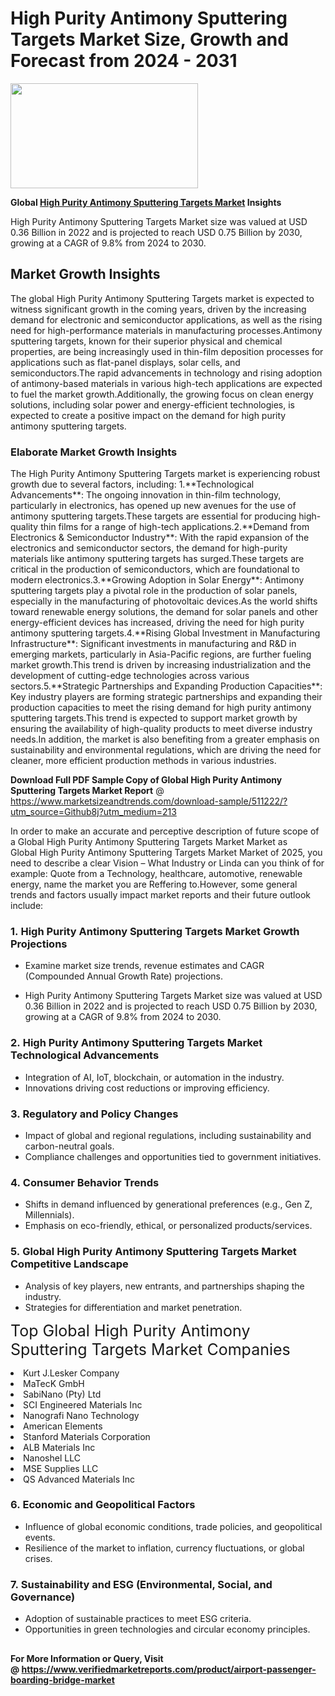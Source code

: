 <H1>High Purity Antimony Sputtering Targets Market Size, Growth and Forecast from 2024 - 2031</H1><img class="aligncenter size-medium wp-image-584254" src="https://thirdeyenews.in/wp-content/uploads/2024/09/Global-Market-Research-300x168.jpeg" alt="" width="300" height="168" /><p><strong>Global&nbsp;<a href="https://www.marketsizeandtrends.com/download-sample/511222/?utm_source=Github8j?utm_medium=213">High Purity Antimony Sputtering Targets Market</a> Insights</strong></p><p>High Purity Antimony Sputtering Targets Market size was valued at USD 0.36 Billion in 2022 and is projected to reach USD 0.75 Billion by 2030, growing at a CAGR of 9.8% from 2024 to 2030.</p><p><h2>Market Growth Insights</h2> The global High Purity Antimony Sputtering Targets market is expected to witness significant growth in the coming years, driven by the increasing demand for electronic and semiconductor applications, as well as the rising need for high-performance materials in manufacturing processes.Antimony sputtering targets, known for their superior physical and chemical properties, are being increasingly used in thin-film deposition processes for applications such as flat-panel displays, solar cells, and semiconductors.The rapid advancements in technology and rising adoption of antimony-based materials in various high-tech applications are expected to fuel the market growth.Additionally, the growing focus on clean energy solutions, including solar power and energy-efficient technologies, is expected to create a positive impact on the demand for high purity antimony sputtering targets. <h3>Elaborate Market Growth Insights</h3> The High Purity Antimony Sputtering Targets market is experiencing robust growth due to several factors, including: 1.**Technological Advancements**: The ongoing innovation in thin-film technology, particularly in electronics, has opened up new avenues for the use of antimony sputtering targets.These targets are essential for producing high-quality thin films for a range of high-tech applications.2.**Demand from Electronics & Semiconductor Industry**: With the rapid expansion of the electronics and semiconductor sectors, the demand for high-purity materials like antimony sputtering targets has surged.These targets are critical in the production of semiconductors, which are foundational to modern electronics.3.**Growing Adoption in Solar Energy**: Antimony sputtering targets play a pivotal role in the production of solar panels, especially in the manufacturing of photovoltaic devices.As the world shifts toward renewable energy solutions, the demand for solar panels and other energy-efficient devices has increased, driving the need for high purity antimony sputtering targets.4.**Rising Global Investment in Manufacturing Infrastructure**: Significant investments in manufacturing and R&D in emerging markets, particularly in Asia-Pacific regions, are further fueling market growth.This trend is driven by increasing industrialization and the development of cutting-edge technologies across various sectors.5.**Strategic Partnerships and Expanding Production Capacities**: Key industry players are forming strategic partnerships and expanding their production capacities to meet the rising demand for high purity antimony sputtering targets.This trend is expected to support market growth by ensuring the availability of high-quality products to meet diverse industry needs.In addition, the market is also benefiting from a greater emphasis on sustainability and environmental regulations, which are driving the need for cleaner, more efficient production methods in various industries.</p><p><span class=""><strong>Download Full PDF Sample Copy of Global High Purity Antimony Sputtering Targets Market Report</strong> @ <a href="https://www.marketsizeandtrends.com/download-sample/511222/?utm_source=Github8j?utm_medium=213" target="_blank">https://www.marketsizeandtrends.com/download-sample/511222/?utm_source=Github8j?utm_medium=213</a></span></p><p>In order to make an accurate and perceptive description of future scope of a Global&nbsp;High Purity Antimony Sputtering Targets Market Market as Global&nbsp;High Purity Antimony Sputtering Targets Market Market of 2025, you need to describe a clear Vision &ndash; What Industry or Linda can you think of for example: Quote from a Technology, healthcare, automotive, renewable energy, name the market you are Reffering to.However, some general trends and factors usually impact market reports and their future outlook include:</p><h3>1.&nbsp;<strong>High Purity Antimony Sputtering Targets Market Growth Projections</strong></h3><ul><li>Examine market size trends, revenue estimates and CAGR (Compounded Annual Growth Rate) projections.</li><li><p>High Purity Antimony Sputtering Targets Market size was valued at USD 0.36 Billion in 2022 and is projected to reach USD 0.75 Billion by 2030, growing at a CAGR of 9.8% from 2024 to 2030.</p></li></ul><h3>2.&nbsp;<strong>High Purity Antimony Sputtering Targets Market Technological Advancements</strong></h3><ul><li>Integration of AI, IoT, blockchain, or automation in the industry.</li><li>Innovations driving cost reductions or improving efficiency.</li></ul><h3>3.&nbsp;<strong>Regulatory and Policy Changes</strong></h3><ul><li>Impact of global and regional regulations, including sustainability and carbon-neutral goals.</li><li>Compliance challenges and opportunities tied to government initiatives.</li></ul><h3>4.&nbsp;<strong>Consumer Behavior Trends</strong></h3><ul><li>Shifts in demand influenced by generational preferences (e.g., Gen Z, Millennials).</li><li>Emphasis on eco-friendly, ethical, or personalized products/services.</li></ul><h3>5.&nbsp;<strong>Global High Purity Antimony Sputtering Targets Market Competitive Landscape</strong></h3><ul><li>Analysis of key players, new entrants, and partnerships shaping the industry.</li><li>Strategies for differentiation and market penetration.</li></ul><p data-pm-slice="1 1 []"><span style="color: inherit; font-family: inherit; font-size: 25px;">Top Global High Purity Antimony Sputtering Targets Market Companies</span></p><div class="" data-test-id=""><p><li>Kurt J.Lesker Company</li><li> MaTecK GmbH</li><li> SabiNano (Pty) Ltd</li><li> SCI Engineered Materials Inc</li><li> Nanografi Nano Technology</li><li> American Elements</li><li> Stanford Materials Corporation</li><li> ALB Materials Inc</li><li> Nanoshel LLC</li><li> MSE Supplies LLC</li><li> QS Advanced Materials Inc</li></p></div><h3>6.&nbsp;<strong>Economic and Geopolitical Factors</strong></h3><ul><li>Influence of global economic conditions, trade policies, and geopolitical events.</li><li>Resilience of the market to inflation, currency fluctuations, or global crises.</li></ul><h3>7.&nbsp;<strong>Sustainability and ESG (Environmental, Social, and Governance)</strong></h3><ul><li>Adoption of sustainable practices to meet ESG criteria.</li><li>Opportunities in green technologies and circular economy principles.</li></ul><h2><strong style="font-size: 14px;">For More Information or Query, Visit @&nbsp;</strong><a style="background-color: #ffffff; font-size: 14px;" href="https://www.marketsizeandtrends.com/report/high-purity-antimony-sputtering-targets-market/" target="_blank">https://www.verifiedmarketreports.com/product/airport-passenger-boarding-bridge-market</a></h2>